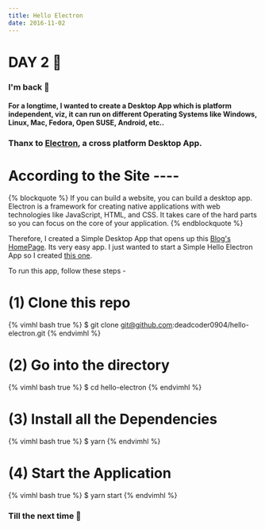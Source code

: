 ```yaml
---
title: Hello Electron
date: 2016-11-02
---
```


# DAY 2 👾 

### I'm back 💙

#### For a longtime, I wanted to create a Desktop App which is platform independent, viz, it can run on different Operating Systems like Windows, Linux, Mac, Fedora, Open SUSE, Android, etc..

### Thanx to [Electron](http://electron.atom.io/), a cross platform Desktop App. 

# According to the Site ----

{% blockquote %}
If you can build a website, you can build a desktop app. Electron is a framework for creating native applications with web technologies like JavaScript, HTML, and CSS. It takes care of the hard parts so you can focus on the core of your application.
{% endblockquote %}

Therefore, I created a Simple Desktop App that opens up this [Blog's HomePage](https://100dayz.js.org). Its very easy app. I just wanted to start a Simple Hello Electron App so I created [this one](https://github.com/deadcoder0904/hello-electron).

To run this app, follow these steps -

# (1) Clone this repo

{% vimhl bash true %}
$ git clone git@github.com:deadcoder0904/hello-electron.git
{% endvimhl %}

# (2) Go into the directory

{% vimhl bash true %}
$ cd hello-electron
{% endvimhl %}

# (3) Install all the Dependencies

{% vimhl bash true %}
$ yarn
{% endvimhl %}

# (4) Start the Application

{% vimhl bash true %}
$ yarn start
{% endvimhl %}

### Till the next time 👻